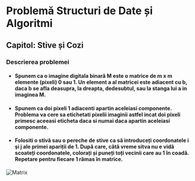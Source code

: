 # Problemă Structuri de Date și Algoritmi
## Capitol: Stive și Cozi
### Descrierea problemei
- #### Spunem ca o imagine digitala binară M este o matrice de m x m elemente (pixeli) 0 sau 1. Un element a al matricei este adiacent cu b, daca b se afla deasupra, la dreapta, dedesubtul, sau la stanga lui a in imaginea M.
- #### Spunem ca doi pixeli 1 adiacenti apartin aceleiasi componente. Problema va cere sa etichetati pixelii imaginii astfel incat doi pixeli primesc aceeasi eticheta daca si numai daca apartin aceleiasi componente.
- #### Folositi o stivă sau o pereche de stive ca să introduceți coordonatele i și j ale primei apariții de 1. După care, câtă vreme sitva nu e vidă scoateți coordonatele, colorați și puneți toți vecinii care au 1 în coadă. Repetare pentru fiecare 1 rămas în matrice.
![Matrix](https://github.com/user-attachments/assets/5e521f03-956c-4b38-b2ee-88e020ef067d)
